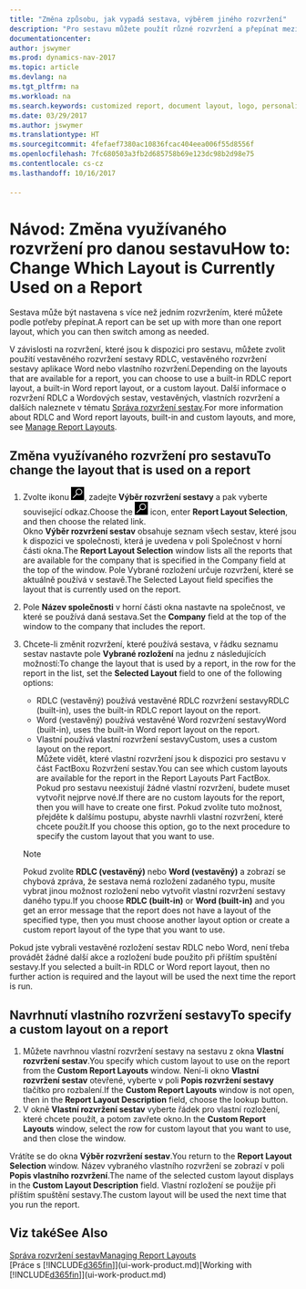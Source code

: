 ```yaml
---
title: "Změna způsobu, jak vypadá sestava, výběrem jiného rozvržení"
description: "Pro sestavu můžete použít různé rozvržení a přepínat mezi rozvrženími, abyste změnili, jak vypadá sestava."
documentationcenter: 
author: jswymer
ms.prod: dynamics-nav-2017
ms.topic: article
ms.devlang: na
ms.tgt_pltfrm: na
ms.workload: na
ms.search.keywords: customized report, document layout, logo, personalize
ms.date: 03/29/2017
ms.author: jswymer
ms.translationtype: HT
ms.sourcegitcommit: 4fefaef7380ac10836fcac404eea006f55d8556f
ms.openlocfilehash: 7fc680503a3fb2d685758b69e123dc98b2d98e75
ms.contentlocale: cs-cz
ms.lasthandoff: 10/16/2017

---
```

# <a name="how-to-change-which-layout-is-currently-used-on-a-report"></a><span data-ttu-id="37c78-103">Návod: Změna využívaného rozvržení pro danou sestavu</span><span class="sxs-lookup"><span data-stu-id="37c78-103">How to: Change Which Layout is Currently Used on a Report</span></span>
<span data-ttu-id="37c78-104">Sestava může být nastavena s více než jedním rozvržením, které můžete podle potřeby přepínat.</span><span class="sxs-lookup"><span data-stu-id="37c78-104">A report can be set up with more than one report layout, which you can then switch among as needed.</span></span>

<span data-ttu-id="37c78-105">V závislosti na rozvržení, které jsou k dispozici pro sestavu, můžete zvolit použití vestavěného rozvržení sestavy RDLC, vestavěného rozvržení sestavy aplikace Word nebo vlastního rozvržení.</span><span class="sxs-lookup"><span data-stu-id="37c78-105">Depending on the layouts that are available for a report, you can choose to use a built-in RDLC report layout, a built-in Word report layout, or a custom layout.</span></span> <span data-ttu-id="37c78-106">Další informace o rozvržení RDLC a Wordových sestav, vestavěných, vlastních rozvržení a dalších naleznete v tématu [Správa rozvržení sestav](ui-manage-report-layouts.md).</span><span class="sxs-lookup"><span data-stu-id="37c78-106">For more information about RDLC and Word report layouts, built-in and custom layouts, and more, see [Manage Report Layouts](ui-manage-report-layouts.md).</span></span>

## <a name="to-change-the-layout-that-is-used-on-a-report"></a><span data-ttu-id="37c78-107">Změna využívaného rozvržení pro sestavu</span><span class="sxs-lookup"><span data-stu-id="37c78-107">To change the layout that is used on a report</span></span>
1. <span data-ttu-id="37c78-108">Zvolte ikonu ![Vyhledat stránku nebo sestavu](media/ui-search/search_small.png "Ikona Vyhledat stránku nebo sestavu"), zadejte **Výběr rozvržení sestavy** a pak vyberte související odkaz.</span><span class="sxs-lookup"><span data-stu-id="37c78-108">Choose the ![Search for Page or Report](media/ui-search/search_small.png "Search for Page or Report icon") icon, enter **Report Layout Selection**, and then choose the related link.</span></span>  
   <span data-ttu-id="37c78-109">Okno **Výběr rozvržení sestav** obsahuje seznam všech sestav, které jsou k dispozici ve společnosti, která je uvedena v poli Společnost v horní části okna.</span><span class="sxs-lookup"><span data-stu-id="37c78-109">The **Report Layout Selection** window lists all the reports that are available for the company that is specified in the Company field at the top of the window.</span></span> <span data-ttu-id="37c78-110">Pole Vybrané rozložení určuje rozvržení, které se aktuálně používá v sestavě.</span><span class="sxs-lookup"><span data-stu-id="37c78-110">The Selected Layout field specifies the layout that is currently used on the report.</span></span>
2. <span data-ttu-id="37c78-111">Pole **Název společnosti** v horní části okna nastavte na společnost, ve které se používá daná sestava.</span><span class="sxs-lookup"><span data-stu-id="37c78-111">Set the **Company** field at the top of the window to the company that includes the report.</span></span>
3. <span data-ttu-id="37c78-112">Chcete-li změnit rozvržení, které používá sestava, v řádku seznamu sestav nastavte pole **Vybrané rozložení** na jednu z následujících možností:</span><span class="sxs-lookup"><span data-stu-id="37c78-112">To change the layout that is used by a report, in the row for the report in the list, set the **Selected Layout** field to one of the following options:</span></span>
   * <span data-ttu-id="37c78-113">RDLC (vestavěný) používá vestavěné RDLC rozvržení sestavy</span><span class="sxs-lookup"><span data-stu-id="37c78-113">RDLC (built-in), uses the built-in RDLC report layout on the report.</span></span>
   * <span data-ttu-id="37c78-114">Word (vestavěný) používá vestavěné Word rozvržení sestavy</span><span class="sxs-lookup"><span data-stu-id="37c78-114">Word (built-in), uses the built-in Word report layout on the report.</span></span>
   * <span data-ttu-id="37c78-115">Vlastní používá vlastní rozvržení sestavy</span><span class="sxs-lookup"><span data-stu-id="37c78-115">Custom, uses a custom layout on the report.</span></span>  
     <span data-ttu-id="37c78-116">Můžete vidět, které vlastní rozvržení jsou k dispozici pro sestavu v část FactBoxu Rozvržení sestav.</span><span class="sxs-lookup"><span data-stu-id="37c78-116">You can see which custom layouts are available for the report in the Report Layouts Part FactBox.</span></span> <span data-ttu-id="37c78-117">Pokud pro sestavu neexistují žádné vlastní rozvržení, budete muset vytvořit nejprve nové.</span><span class="sxs-lookup"><span data-stu-id="37c78-117">If there are no custom layouts for the report, then you will have to create one first.</span></span> <span data-ttu-id="37c78-118">Pokud zvolíte tuto možnost, přejděte k dalšímu postupu, abyste navrhli vlastní rozvržení, které chcete použít.</span><span class="sxs-lookup"><span data-stu-id="37c78-118">If you choose this option, go to the next procedure to specify the custom layout that you want to use.</span></span>

    > [!NOTE]  
    >   <span data-ttu-id="37c78-119">Pokud zvolíte **RDLC (vestavěný)** nebo **Word (vestavěný)** a zobrazí se chybová zpráva, že sestava nemá rozložení zadaného typu, musíte vybrat jinou možnost rozložení nebo vytvořit vlastní rozvržení sestavy daného typu.</span><span class="sxs-lookup"><span data-stu-id="37c78-119">If you choose **RDLC (built-in)** or **Word (built-in)** and you get an error message that the report does not have a layout of the specified type, then you must choose another layout option or create a custom report layout of the type that you want to use.</span></span>

<span data-ttu-id="37c78-120">Pokud jste vybrali vestavěné rozložení sestav RDLC nebo Word, není třeba provádět žádné další akce a rozložení bude použito při příštím spuštění sestavy.</span><span class="sxs-lookup"><span data-stu-id="37c78-120">If you selected a built-in RDLC or Word report layout, then no further action is required and the layout will be used the next time the report is run.</span></span>

## <a name="to-specify-a-custom-layout-on-a-report"></a><span data-ttu-id="37c78-121">Navrhnutí vlastního rozvržení sestavy</span><span class="sxs-lookup"><span data-stu-id="37c78-121">To specify a custom layout on a report</span></span>
1. <span data-ttu-id="37c78-122">Můžete navrhnou vlastní rozvržení sestavy na sestavu z okna **Vlastní rozvržení sestav**.</span><span class="sxs-lookup"><span data-stu-id="37c78-122">You specify which custom layout to use on the report from the **Custom Report Layouts** window.</span></span> <span data-ttu-id="37c78-123">Není-li okno **Vlastní rozvržení sestav** otevřené, vyberte v poli **Popis rozvržení sestavy** tlačítko pro rozbalení.</span><span class="sxs-lookup"><span data-stu-id="37c78-123">If the **Custom Report Layouts** window is not open, then in the **Report Layout Description** field, choose the lookup button.</span></span>
2. <span data-ttu-id="37c78-124">V okně **Vlastní rozvržení sestav** vyberte řádek pro vlastní rozložení, které chcete použít, a potom zavřete okno.</span><span class="sxs-lookup"><span data-stu-id="37c78-124">In the **Custom Report Layouts** window, select the row for custom layout that you want to use, and then close the window.</span></span>

<span data-ttu-id="37c78-125">Vrátíte se do okna **Výběr rozvržení sestav**.</span><span class="sxs-lookup"><span data-stu-id="37c78-125">You return to the **Report Layout Selection** window.</span></span> <span data-ttu-id="37c78-126">Název vybraného vlastního rozvržení se zobrazí v poli **Popis vlastního rozvržení**.</span><span class="sxs-lookup"><span data-stu-id="37c78-126">The name of the selected custom layout displays in the **Custom Layout Description** field.</span></span> <span data-ttu-id="37c78-127">Vlastní rozložení se použije při příštím spuštění sestavy.</span><span class="sxs-lookup"><span data-stu-id="37c78-127">The custom layout will be used the next time that you run the report.</span></span>

## <a name="see-also"></a><span data-ttu-id="37c78-128">Viz také</span><span class="sxs-lookup"><span data-stu-id="37c78-128">See Also</span></span>
[<span data-ttu-id="37c78-129">Správa rozvržení sestav</span><span class="sxs-lookup"><span data-stu-id="37c78-129">Managing Report Layouts</span></span>](ui-manage-report-layouts.md)  
<span data-ttu-id="37c78-130">[Práce s [!INCLUDE[d365fin](includes/d365fin_md.md)]](ui-work-product.md)</span><span class="sxs-lookup"><span data-stu-id="37c78-130">[Working with [!INCLUDE[d365fin](includes/d365fin_md.md)]](ui-work-product.md)</span></span>

